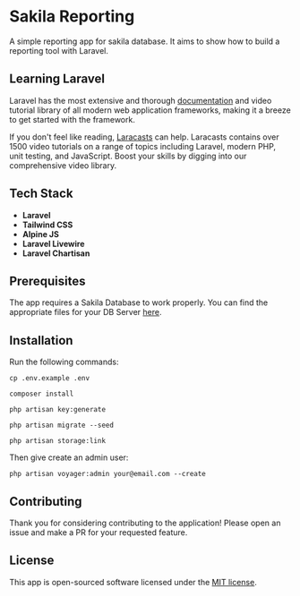 # Sakila Reporting

A simple reporting app for sakila database. It aims to show how to build a reporting tool with Laravel.

## Learning Laravel

Laravel has the most extensive and thorough [documentation](https://laravel.com/docs) and video tutorial library of all modern web application frameworks, making it a breeze to get started with the framework.

If you don't feel like reading, [Laracasts](https://laracasts.com) can help. Laracasts contains over 1500 video tutorials on a range of topics including Laravel, modern PHP, unit testing, and JavaScript. Boost your skills by digging into our comprehensive video library.

## Tech Stack

- **Laravel**
- **Tailwind CSS**
- **Alpine JS**
- **Laravel Livewire**
- **Laravel Chartisan**

## Prerequisites

The app requires a Sakila Database to work properly. You can find the appropriate files for your DB Server [here](https://github.com/ivanceras/sakila).

## Installation

Run the following commands:

```shell
cp .env.example .env
```
```shell
composer install
```
```shell
php artisan key:generate
```
```shell
php artisan migrate --seed
```
```shell
php artisan storage:link
```

Then give create an admin user:

```shell
php artisan voyager:admin your@email.com --create
```

## Contributing

Thank you for considering contributing to the application! Please open an issue and make a PR for your requested feature.

## License

This app is open-sourced software licensed under the [MIT license](https://opensource.org/licenses/MIT).
